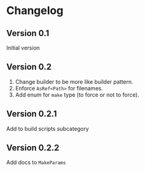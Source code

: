 # Changelog

## Version 0.1

Initial version

## Version 0.2

 1. Change builder to be more like builder pattern.
 2. Enforce `AsRef<Path>` for filenames.
 3. Add enum for `make` type (to force or not to force).

## Version 0.2.1

Add to build scripts subcategory

## Version 0.2.2

Add docs to `MakeParams`
